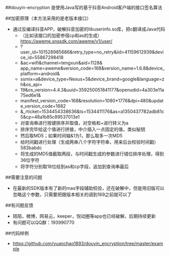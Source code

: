 
##douyin-encryption 是使用Java写的基于抖音Android客户端的接口签名算法



##加密原理（本方法采用的是老版本接口）

* 通过反编译抖音APP，破解抖音加密的libuserinfo.so库，把c翻译成Java代码
    *  （比如该接口的加密参宿cp和as的生成）https://aweme.snssdk.com/aweme/v1/user/
    *  ?user_id=101528985686&retry_type=no_retry&iid=41159612939&device_id=55867298418
    *  &ac=wifi&channel=tengxun&aid=1128& app_name=aweme&version_code=168&version_name=1.6.8&device_platform=android&
    *  ssmix=a&device_type=Nexus+5&device_brand=google&language=zh&os_api=
    *  19&os_version=4.4.3&uuid=359250051841177&openudid=4a303e11a75ed6e1&
    *  manifest_version_code=168&resolution=1080*1776&dpi=480&update_version_code=1682
    *  &_rticket=1534454338636&ts=1534411176&as=a1350437782adb81c5&cp=48a1b85c89537013e1
    *  对查询串进行按键排序并取值，对空格和+进行转义为a
    *  排序完毕给这个值进行拼接，中介插入一点固定的值，类似秘钥
    *  然后取MD5；如果时间轴&1为1，那么取多一次MD5
    *  给时间戳进行处理（生成两串八个字符字符串，用来后台校验时间戳）583babdc
    *  将生成的MD5值截取两段，与时间戳生成的参数进行错位排序处理，得到36位字符
    *  将字符分别取18位给到as和cp字段，追加到查询串最后

##需要注意的问题
* 在最新的SDK版本有了新的mas字段辅助校验，还在破解中，但是用旧版可以忽略这个参数，只需要把跟版本相关的调到169之前就可以了

##有问题反馈

* 陌陌，微博，网易云，keeper，悦动圈等app也已经破解，后期持续更新
* 有问题可以QQ群：193990770


##代码样例
* https://github.com/yuanchao1893/douyin_encryption/tree/master/example

